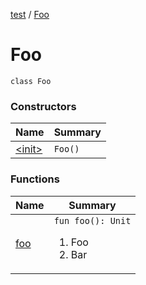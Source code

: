 [test](../../index.md) / [Foo](./index.md)

# Foo

`class Foo`

### Constructors

| Name | Summary |
|---|---|
| [&lt;init&gt;](-init-.md) | `Foo()` |

### Functions

| Name | Summary |
|---|---|
| [foo](foo.md) | `fun foo(): Unit`<ol><li>Foo</li><li>Bar</li></ol> |
